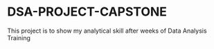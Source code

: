 # DSA-PROJECT-CAPSTONE
This project is to show my analytical skill after weeks of Data Analysis Training

